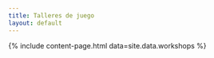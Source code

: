 ```yaml
---
title: Talleres de juego
layout: default
---
```

{% include content-page.html data=site.data.workshops %}